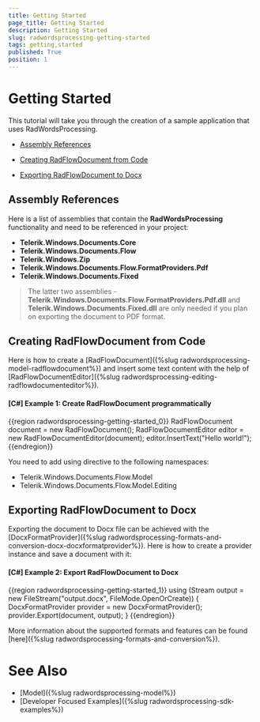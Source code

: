 ```yaml
---
title: Getting Started
page_title: Getting Started
description: Getting Started
slug: radwordsprocessing-getting-started
tags: getting,started
published: True
position: 1
---
```


# Getting Started



This tutorial will take you through the creation of a sample application that uses RadWordsProcessing.
      

* [Assembly References](#assembly-references)

* [Creating RadFlowDocument from Code](#creating-radflowdocument-from-code)

* [Exporting RadFlowDocument to Docx](#exporting-radflowdocument-to-docx)

## Assembly References

Here is a list of assemblies that contain the __RadWordsProcessing__ functionality and need to be referenced in your project:
        

* **Telerik.Windows.Documents.Core**
* **Telerik.Windows.Documents.Flow**
* **Telerik.Windows.Zip**
* **Telerik.Windows.Documents.Flow.FormatProviders.Pdf** 
* **Telerik.Windows.Documents.Fixed**

> The latter two assemblies - **Telerik.Windows.Documents.Flow.FormatProviders.Pdf.dll** and **Telerik.Windows.Documents.Fixed.dll** are only needed if you plan on exporting the document to PDF format.
            

## Creating RadFlowDocument from Code

Here is how to create a [RadFlowDocument]({%slug radwordsprocessing-model-radflowdocument%}) and insert some text content with the help of [RadFlowDocumentEditor]({%slug radwordsprocessing-editing-radflowdocumenteditor%}).
        

#### __[C#] Example 1: Create RadFlowDocument programmatically__

{{region radwordsprocessing-getting-started_0}}
    RadFlowDocument document = new RadFlowDocument();
    RadFlowDocumentEditor editor = new RadFlowDocumentEditor(document);
    editor.InsertText("Hello world!");
{{endregion}}



You need to add using directive to the following namespaces:
        

* Telerik.Windows.Documents.Flow.Model
* Telerik.Windows.Documents.Flow.Model.Editing
            

## Exporting RadFlowDocument to Docx

Exporting the document to Docx file can be achieved with the [DocxFormatProvider]({%slug radwordsprocessing-formats-and-conversion-docx-docxformatprovider%}). Here is how to create a provider instance and save a document with it:
        

#### __[C#] Example 2: Export RadFlowDocument to Docx__

{{region radwordsprocessing-getting-started_1}}
    using (Stream output = new FileStream("output.docx", FileMode.OpenOrCreate))
    {
        DocxFormatProvider provider = new DocxFormatProvider();
        provider.Export(document, output);
    }
{{endregion}}



More information about the supported formats and features can be found [here]({%slug radwordsprocessing-formats-and-conversion%}).
        

# See Also

* [Model]({%slug radwordsprocessing-model%})
* [Developer Focused Examples]({%slug radwordsprocessing-sdk-examples%})


